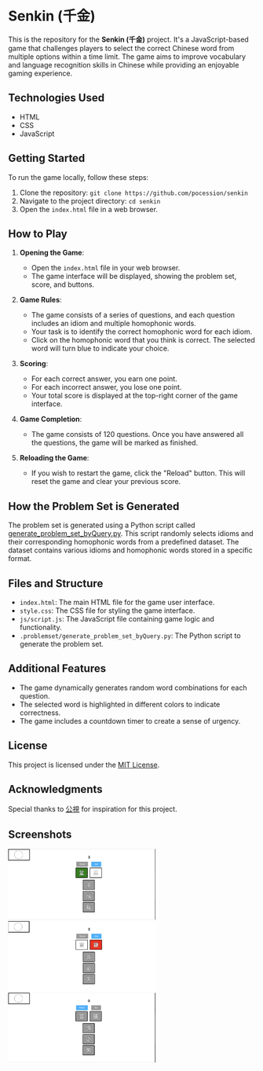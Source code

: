 # Senkin (千金)

This is the repository for the **Senkin (千金)** project. It's a JavaScript-based game that challenges players to select the correct Chinese word from multiple options within a time limit. The game aims to improve vocabulary and language recognition skills in Chinese while providing an enjoyable gaming experience.

## Technologies Used

- HTML
- CSS
- JavaScript

## Getting Started

To run the game locally, follow these steps:

1. Clone the repository: `git clone https://github.com/pocession/senkin`
2. Navigate to the project directory: `cd senkin`
3. Open the `index.html` file in a web browser.

## How to Play

1. **Opening the Game**:

   - Open the `index.html` file in your web browser.
   - The game interface will be displayed, showing the problem set, score, and buttons.

2. **Game Rules**:

   - The game consists of a series of questions, and each question includes an idiom and multiple homophonic words.
   - Your task is to identify the correct homophonic word for each idiom.
   - Click on the homophonic word that you think is correct. The selected word will turn blue to indicate your choice.

3. **Scoring**:

   - For each correct answer, you earn one point.
   - For each incorrect answer, you lose one point.
   - Your total score is displayed at the top-right corner of the game interface.

4. **Game Completion**:

   - The game consists of 120 questions. Once you have answered all the questions, the game will be marked as finished.

5. **Reloading the Game**:
   - If you wish to restart the game, click the "Reload" button. This will reset the game and clear your previous score.

## How the Problem Set is Generated

The problem set is generated using a Python script called [generate_problem_set_byQuery.py](./problemset/generate_problem_set_byQuery.py). This script randomly selects idioms and their corresponding homophonic words from a predefined dataset. The dataset contains various idioms and homophonic words stored in a specific format.

## Files and Structure

- `index.html`: The main HTML file for the game user interface.
- `style.css`: The CSS file for styling the game interface.
- `js/script.js`: The JavaScript file containing game logic and functionality.
- `.problemset/generate_problem_set_byQuery.py`: The Python script to generate the problem set.

## Additional Features

- The game dynamically generates random word combinations for each question.
- The selected word is highlighted in different colors to indicate correctness.
- The game includes a countdown timer to create a sense of urgency.

## License

This project is licensed under the [MIT License](LICENSE).

## Acknowledgments

Special thanks to [公視](https://www.pts.org.tw/2021wonderful_word/) for inspiration for this project.

## Screenshots

<p float="left">
  <img src="./screenshot/next1.png" width="300" />
  <img src="./screenshot/next2.png" width="300" /> 
  <img src="./screenshot/reload.png" width="300" />
</p>
